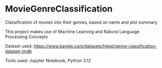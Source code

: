# MovieGenreClassification
Classification of movies into their genres, based on name and plot summary

This project makes use of Machine Learning and Natural Language Processing Concepts

Dataset used: https://www.kaggle.com/datasets/hijest/genre-classification-dataset-imdb

Tools used: Jupyter Notebook, Python 3.12

